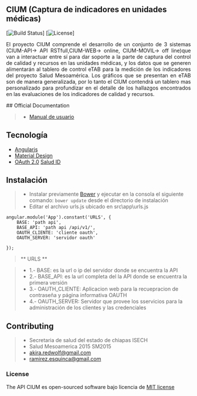 ## CIUM (Captura de indicadores en unidades médicas)

[![Build Status](https://travis-ci.org/laravel/framework.svg)]
[![License](https://poser.pugx.org/laravel/framework/license.svg)]

<p style="text-align: justify;">
El proyecto CIUM comprende el desarrollo de un conjunto de 3 sistemas (CIUM-API-> API RSTfull,CIUM-WEB-> online, CIUM-MOVIL-> off line)que van a interactuar entre sí para dar soporte a la parte de 
captura del control de calidad y recursos en las unidades médicas, y los datos que se generen alimentarán al tablero de control eTAB para la medición de los indicadores del proyecto Salud Mesoamérica. 
Los gráficos que se presentan en eTAB son de manera generalizada, por lo tanto el CIUM contendrá un tablero mas personalizado para profundizar en el detalle de los hallazgos encontrados en las evaluaciones 
de los indicadores de calidad y recursos.
</p>
## Official Documentation

 > - [Manual de usuario](assets/manual-usuario.pdf)

## Tecnología

* [Angularjs]('https://angularjs.org/')
* [Material Design]('https://www.google.com/design/spec/material-design/introduction.html')
* [OAuth 2.0]('http://oauth.net/2/') [Salud ID]('http://sistemas.salud.chiapas.gob.mx/salud-id')


## Instalación

> - Instalar previamente [Bower]('http://bower.io/') y ejecutar en la consola el siguiente comando: `bower update` desde el directorio de instalación
> - Editar el archivo urls.js ubicado en src\app\urls.js

	angular.module('App').constant('URLS', {
    	BASE: 'path api',
    	BASE_API: 'path api /api/v1/',
		OAUTH_CLIENTE: 'cliente oauth',
		OAUTH_SERVER: 'servidor oauth'

   	});	
	
> ** URLS **

> - 1.- BASE: es la url o ip del servidor donde se encuentra la API
> - 2.- BASE_API: es la url completa del la API donde se encuentra la primera versión
> - 3.- OAUTH_CLIENTE: Aplicacion web para la recuepracion de contraseña y página informativa OAUTH
> - 4.- OAUTH_SERVER: Servidor que provee los sservicios para la administración de los clientes y las credenciales


## Contributing

> - Secretaria de salud del estado de chiapas ISECH
> - Salud Mesoamerica 2015 SM2015
> - akira.redwolf@gmail.com 
> - ramirez.esquinca@gmail.com

### License

The API CIUM es open-sourced software bajo licencia de [MIT license](http://opensource.org/licenses/MIT)

